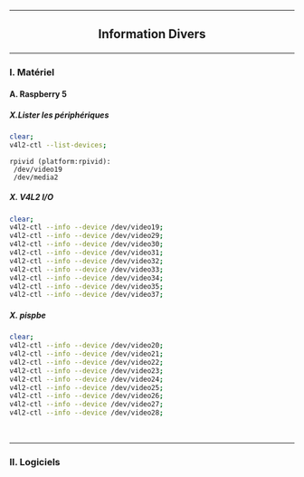 ------------------------------------------------------------------------------------------------------------------------------------------------------------------------------------
## <p align='center'> Information Divers </p>

------------------------------------------------------------------------------------------------------------------------------------------------------------------------------------
### I. Matériel
#### A. Raspberry 5
##### X.Lister les périphériques
```bash
clear;
v4l2-ctl --list-devices;
```

```
rpivid (platform:rpivid):
 /dev/video19
 /dev/media2
```
        
##### X. V4L2 I/O
```bash
clear;
v4l2-ctl --info --device /dev/video19;
v4l2-ctl --info --device /dev/video29;
v4l2-ctl --info --device /dev/video30;
v4l2-ctl --info --device /dev/video31;
v4l2-ctl --info --device /dev/video32;
v4l2-ctl --info --device /dev/video33;
v4l2-ctl --info --device /dev/video34;
v4l2-ctl --info --device /dev/video35;
v4l2-ctl --info --device /dev/video37;
```

##### X. pispbe
```bash
clear;
v4l2-ctl --info --device /dev/video20;
v4l2-ctl --info --device /dev/video21;
v4l2-ctl --info --device /dev/video22;
v4l2-ctl --info --device /dev/video23;
v4l2-ctl --info --device /dev/video24;
v4l2-ctl --info --device /dev/video25;
v4l2-ctl --info --device /dev/video26;
v4l2-ctl --info --device /dev/video27;
v4l2-ctl --info --device /dev/video28;

```




<br />

------------------------------------------------------------------------------------------------------------------------------------------------------------------------------------
### II. Logiciels
